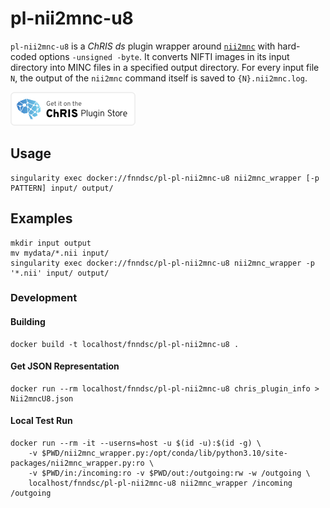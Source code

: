 # pl-nii2mnc-u8

`pl-nii2mnc-u8` is a _ChRIS_ _ds_ plugin wrapper around
[`nii2mnc`](http://bic-mni.github.io/man-pages/man/nii2mnc.html)
with hard-coded options `-unsigned -byte`.
It converts NIFTI images in its input directory into MINC files
in a specified output directory.
For every input file `N`, the output of the `nii2mnc` command
itself is saved to `{N}.nii2mnc.log`.

[![chrisstore.co](https://github.com/FNNDSC/cookiecutter-chrisapp/blob/master/doc/assets/badge/light.png?raw=true)](https://chrisstore.co/plugin/pl-nii2mnc-u8)

## Usage

```shell
singularity exec docker://fnndsc/pl-pl-nii2mnc-u8 nii2mnc_wrapper [-p PATTERN] input/ output/
```

## Examples

```shell
mkdir input output
mv mydata/*.nii input/
singularity exec docker://fnndsc/pl-pl-nii2mnc-u8 nii2mnc_wrapper -p '*.nii' input/ output/
```

### Development

#### Building

```shell
docker build -t localhost/fnndsc/pl-pl-nii2mnc-u8 .
```

#### Get JSON Representation

```shell
docker run --rm localhost/fnndsc/pl-pl-nii2mnc-u8 chris_plugin_info > Nii2mncU8.json
```

#### Local Test Run

```shell
docker run --rm -it --userns=host -u $(id -u):$(id -g) \
    -v $PWD/nii2mnc_wrapper.py:/opt/conda/lib/python3.10/site-packages/nii2mnc_wrapper.py:ro \
    -v $PWD/in:/incoming:ro -v $PWD/out:/outgoing:rw -w /outgoing \
    localhost/fnndsc/pl-pl-nii2mnc-u8 nii2mnc_wrapper /incoming /outgoing
```
